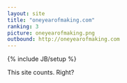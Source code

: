 ```yaml
---
layout: site
title: "oneyearofmaking.com"
ranking: 3
picture: oneyearofmaking.png
outbound: http://oneyearofmaking.com
---
```

{% include JB/setup %}

This site counts. Right?